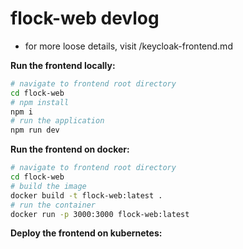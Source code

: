 # flock-web devlog
- for more loose details, visit /keycloak-frontend.md

**Run the frontend locally:**
```bash
# navigate to frontend root directory
cd flock-web
# npm install
npm i
# run the application
npm run dev
```

**Run the frontend on docker:**
```bash
# navigate to frontend root directory
cd flock-web
# build the image
docker build -t flock-web:latest .
# run the container
docker run -p 3000:3000 flock-web:latest
```

**Deploy the frontend on kubernetes:**
```bash

```